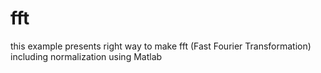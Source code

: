 # fft
this example presents right way to make fft (Fast Fourier Transformation) including normalization using Matlab
